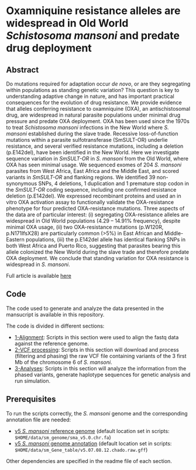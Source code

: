 # Oxamniquine resistance alleles are widespread in Old World *Schistosoma mansoni* and predate drug deployment

## Abstract
Do mutations required for adaptation occur *de novo*, or are they segregating within populations as standing genetic variation? This question is key to understanding adaptive change in nature, and has important practical consequences for the evolution of drug resistance. We provide evidence that alleles conferring resistance to oxamniquine (OXA), an antischistosomal drug, are widespread in natural parasite populations under minimal drug pressure and predate OXA deployment. OXA has been used since
the 1970s to treat *Schistosoma mansoni* infections in the New World where *S. mansoni* established during the slave trade. Recessive loss-of-function mutations within a parasite sulfotransferase (SmSULT-OR) underlie resistance, and several verified resistance mutations, including a deletion (p.E142del), have been identified in the New World. Here we investigate sequence variation in *SmSULT-OR* in *S. mansoni* from the Old World, where OXA has seen minimal usage. We sequenced exomes of 204 *S.
mansoni* parasites from West Africa, East Africa and the Middle East, and scored variants in *SmSULT-OR* and flanking regions. We identified 39 non-synonymous SNPs, 4 deletions, 1 duplication and 1 premature stop codon in the *SmSULT-OR* coding sequence, including one confirmed resistance deletion (p.E142del). We expressed recombinant proteins and used an in vitro OXA activation assay to functionally validate the OXA-resistance phenotype for four predicted OXA-resistance mutations. Three
aspects of the data are of particular interest: (i) segregating OXA-resistance alleles are widespread in Old World populations (4.29 – 14.91% frequency), despite minimal OXA usage, (ii) two OXA-resistance mutations (p.W120R, p.N171IfsX28) are particularly common (>5%) in East African and Middle-Eastern populations, (iii) the p.E142del allele has identical flanking SNPs in both West Africa and Puerto Rico, suggesting that parasites bearing this allele colonized the New World during the slave
trade and therefore predate OXA deployment. We conclude that standing variation for OXA resistance is widespread in *S. mansoni*.

Full article is available [here](https://doi.org/10.1101/657056)

## Code

The code used to generate and analyze the data presented in the mansucript is available in this repository.

The code is divided in different sections:
* [1-Alignment](1-Alignment/README.md): Scripts in this section were used to align the fastq data against the reference genome.
* [2-VCF processing](2-VCF%20processing/README.md): Scripts in this section will download and process (filtering and phasing) the raw VCF file containing variants of the 3 first Mb of the chromosome 6 of *S. mansoni*.
* [3-Analyses](3-Analyses/README.md): Scripts in this section will analyze the information from the phased variants, generate haplotype sequences for genetic analysis and run simulation.


## Prerequisites

To run the scripts correctly, the *S. mansoni* genome and the corresponding annotation file are needed:
* [v5 *S. mansoni* reference genome](ftp://ftp.sanger.ac.uk/pub/pathogens/Schistosoma/mansoni/Archive/S.mansoni/genome/Assembly-v5/sma_v5.0.chr.fa.gz) (default location set in scripts: `$HOME/data/sm_genome/sma_v5.0.chr.fa`)
* [v5 *S. mansoni* genome annotation](ftp://ftp.sanger.ac.uk/pub/pathogens/Schistosoma/mansoni/Archive/S.mansoni/genome/Gene_models/ARCHIVE/v5.19.05.11.chado.raw.gff) (default location set in scripts: `$HOME/data/sm_Gene_table/v5.07.08.12.chado.raw.gff`)

Other dependencies are specified in the readme file of each section.
